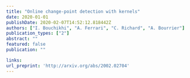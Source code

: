 ```yaml
---
title: "Online change-point detection with kernels"
date: 2020-01-01
publishDate: 2020-02-07T14:52:12.818442Z
authors: ["I. Bouchikhi", "A. Ferrari", "C. Richard", "A. Bourrier"]
publication_types: ["2"]
abstract: ""
featured: false
publication: ""

links:
url_preprint: 'http://arxiv.org/abs/2002.02704'
---
```

